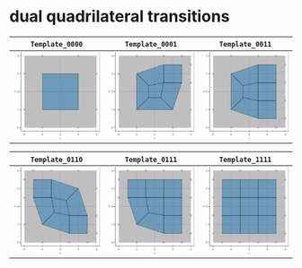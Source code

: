 # dual quadrilateral transitions

| `Template_0000` | `Template_0001` | `Template_0011` |
|:---:|:---:|:---:|
| ![dual_quad_0000](fig/dual_quad_0000.png) | ![dual_quad_0001](fig/dual_quad_0001.png) | ![dual_quad_0011](fig/dual_quad_0011.png) |

| `Template_0110` | `Template_0111` | `Template_1111` |
|:---:|:---:|:---:|
| ![dual_quad_0110](fig/dual_quad_0110.png) | ![dual_quad_0111](fig/dual_quad_0111.png) | ![dual_quad_1111](fig/dual_quad_1111.png) | 
